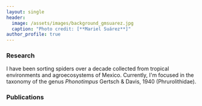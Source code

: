 ```yaml
---
layout: single
header:
  image: /assets/images/background_gmsuarez.jpg
  caption: "Photo credit: [**Mariel Suárez**]"
author_profile: true
---
```




### Research
I have been sorting spiders over a decade collected from tropical environments and agroecosystems of Mexico.
Currently, I'm focused in the taxonomy of the genus *Phonotimpus* Gertsch & Davis, 1940 (Phrurolithidae).

### Publications
